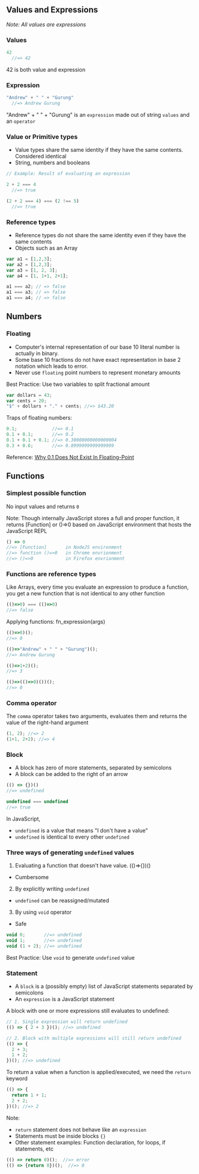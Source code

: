 ## Values and Expressions
*Note: All values are expressions*

### Values
```js
42
  //=> 42
```
42 is both value and expression

### Expression
```js
"Andrew" + " " + "Gurung"
  //=> Andrew Gurung
```
"Andrew" + " " + "Gurung" is an `expression` made out of string `values` and an `operator`

### Value or Primitive types
- Value types share the same identity if they have the same contents. Considered identical
- String, numbers and booleans

```js
// Example: Result of evaluating an expression

2 + 2 === 4
  //=> true

(2 + 2 === 4) === (2 !== 5)
  //=> true
```

### Reference types
- Reference types do not share the same identity even if they have the same contents
- Objects such as an Array

```js
var a1 = [1,2,3];
var a2 = [1,2,3];
var a3 = [1, 2, 3];
var a4 = [1, 1+1, 2+1];

a1 === a2; // => false
a1 === a3; // => false
a1 === a4; // => false
```

## Numbers

### Floating
- Computer's internal representation of our base 10 literal number is actually in binary.
- Some base 10 fractions do not have exact representation in base 2 notation which leads to error.
- Never use `floating` point numbers to represent monetary amounts

Best Practice:
Use two variables to split fractional amount
```js
var dollars = 43;
var cents = 20;
"$" + dollars + "." + cents; //=> $43.20
```

Traps of floating numbers:
```js
0.1;             //=> 0.1
0.1 + 0.1;       //=> 0.2
0.1 + 0.1 + 0.1; //=> 0.30000000000000004
0.3 + 0.6;       //=> 0.8999999999999999
```
Reference: [Why 0.1 Does Not Exist In Floating-Point](http://www.exploringbinary.com/why-0-point-1-does-not-exist-in-floating-point/)

## Functions

### Simplest possible function
No input values and returns `0`

Note: Though internally JavaScript stores a full and proper function, it returns [Function] or ()=>0 based on JavaScript environment that hosts the JavaScript REPL

```js
() => 0
//=> [Function]       in NodeJS environment
//=> function ()=>0   in Chrome envrionment
//=> ()=>0            in Firefox envrionment
```

### Functions are reference types
Like Arrays, every time you evaluate an expression to produce a function, you get a new function that is not identical to any other function
```js
(()=>0) === (()=>0)
//=> false
```

Applying functions: fn_expression(args)
```js
(()=>0)();
//=> 0

(()=>"Andrew" + " " + "Gurung")();
//=> Andrew Gurung

(()=>1+2)();
//=> 3

(()=>(()=>0)())();
//=> 0
```

### Comma operator
The `comma` operator takes two arguments, evaluates them and returns the value of the right-hand argument

```js
(1, 2); //=> 2
(1+1, 2+2); //=> 4
```

### Block
- A block has zero of more statements, separated by semicolons
- A block can be added to the right of an arrow

```js
(() => {})()
//=> undefined

undefined === undefined
//=> true
```
In JavaScript,
- `undefined` is a value that means "I don't have a value"
- `undefined` is identical to every other `undefined`

### Three ways of generating `undefined` values
1. Evaluating a function that doesn't have value. (()=>{})()
  - Cumbersome
2. By explicitly writing `undefined`
  - `undefined` can be reassigned/mutated
3. By using `void` operator
  - Safe

```js
void 0;       //=> undefined
void 1;       //=> undefined
void (1 + 2); //=> undefined
```
Best Practice: Use `void` to generate `undefined` value

### Statement
- A `block` is a (possibly empty) list of JavaScript statements separated by semicolons
- An `expression` is a JavaScript statement

A block with one or more expressions still evaluates to undefined:
```js
// 1. Single expression will return undefined
(() => { 2 + 3 })(); //=> undefined

// 2. Block with multiple expressions will still return undefined
(() => {
  2 + 3;
  1 + 2;
})(); //=> undefined
```

To return a value when a function is applied/executed, we need the `return` keyword
```js
(() => {
  return 1 + 1;
  2 + 2;
})(); //=> 2
```

Note:
- `return` statement does not behave like an `expression`
- Statements must be inside blocks `{}`
- Other statement examples: Function declaration, for loops, if statements, etc
```js
(() => return 0)();  //=> error
(() => {return 0})();  //=> 0
```

